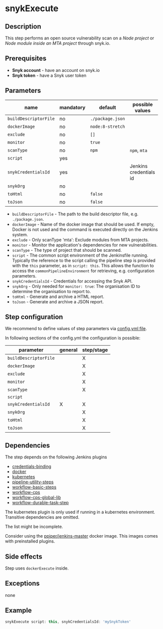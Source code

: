 # snykExecute

## Description

This step performs an open source vulnerability scan on a *Node project* or *Node module inside an MTA project* through snyk.io.

## Prerequisites

* **Snyk account** - have an account on snyk.io
* **Snyk token** - have a Snyk user token

## Parameters

| name | mandatory | default | possible values |
|------|-----------|---------|-----------------|
| `buildDescriptorFile` | no | `./package.json` |  |
| `dockerImage` | no | `node:8-stretch` |  |
| `exclude` | no | `[]` |  |
| `monitor` | no | `true` |  |
| `scanType` | no | `npm` | `npm`, `mta` |
| `script` | yes |  |  |
| `snykCredentialsId` | yes |  | Jenkins credentials id |
| `snykOrg` | no |  |  |
| `toHtml` | no | `false` |  |
| `toJson` | no | `false` |  |

* `buildDescriptorFile` - The path to the build descriptor file, e.g. `./package.json`.
* `dockerImage` - Name of the docker image that should be used. If empty, Docker is not used and the command is executed directly on the Jenkins system.
* `exclude` - Only scanType 'mta': Exclude modules from MTA projects.
* `monitor` - Monitor the application's dependencies for new vulnerabilities.
* `scanType` - The type of project that should be scanned.
* `script` - The common script environment of the Jenkinsfile running. Typically the reference to the script calling the pipeline step is provided with the `this` parameter, as in `script: this`. This allows the function to access the `commonPipelineEnvironment` for retrieving, e.g. configuration parameters.
* `snykCredentialsId` - Credentials for accessing the Snyk API.
* `snykOrg` - Only needed for `monitor: true`: The organisation ID to determine the organisation to report to.
* `toHtml` - Generate and archive a HTML report.
* `toJson` - Generate and archive a JSON report.

## Step configuration

We recommend to define values of step parameters via [config.yml file](../configuration.md).

In following sections of the config.yml the configuration is possible:

| parameter | general | step/stage |
|-----------|---------|------------|
| `buildDescriptorFile` |  | X |
| `dockerImage` |  | X |
| `exclude` |  | X |
| `monitor` |  | X |
| `scanType` |  | X |
| `script` |  |  |
| `snykCredentialsId` | X | X |
| `snykOrg` |  | X |
| `toHtml` |  | X |
| `toJson` |  | X |

## Dependencies

The step depends on the following Jenkins plugins

* [credentials-binding](https://plugins.jenkins.io/credentials-binding)
* [docker](https://plugins.jenkins.io/docker)
* [kubernetes](https://plugins.jenkins.io/kubernetes)
* [pipeline-utility-steps](https://plugins.jenkins.io/pipeline-utility-steps)
* [workflow-basic-steps](https://plugins.jenkins.io/workflow-basic-steps)
* [workflow-cps](https://plugins.jenkins.io/workflow-cps)
* [workflow-cps-global-lib](https://plugins.jenkins.io/workflow-cps-global-lib)
* [workflow-durable-task-step](https://plugins.jenkins.io/workflow-durable-task-step)

The kubernetes plugin is only used if running in a kubernetes environment.
Transitive dependencies are omitted.

The list might be incomplete.

Consider using the [ppiper/jenkins-master](https://cloud.docker.com/u/ppiper/repository/docker/ppiper/jenkins-master)
docker image. This images comes with preinstalled plugins.


## Side effects

Step uses `dockerExecute` inside.

## Exceptions

none

## Example

```groovy
snykExecute script: this, snykCredentialsId: 'mySnykToken'
```
